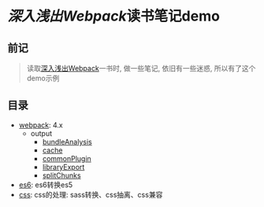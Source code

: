# *深入浅出Webpack*读书笔记demo
## 前记
> 读取[深入浅出Webpack](https://webpack.wuhaolin.cn/)一书时, 做一些笔记, 依旧有一些迷惑, 所以有了这个demo示例
## 目录
- [webpack](https://webpack.docschina.org/configuration/): 4.x
  - output
    - [bundleAnalysis](https://github.com/muzi131313/webpack-demo/tree/master/examples/webpack/bundleAnalysis)
    - [cache](https://github.com/muzi131313/webpack-demo/tree/master/examples/webpack/cache)
    - [commonPlugin](https://github.com/muzi131313/webpack-demo/tree/master/examples/webpack/commonPlugin)
    - [libraryExport](https://github.com/muzi131313/webpack-demo/blob/master/examples/webpack/libraryExport)
    - [splitChunks](https://github.com/muzi131313/webpack-demo/tree/master/examples/webpack/splitChunks)
- [es6](https://github.com/muzi131313/webpack-demo/blob/master/examples/es6/readme.md): es6转换es5
- [css](https://github.com/muzi131313/webpack-demo/blob/master/examples/css/readme.md): css的处理: sass转换、css抽离、css兼容
